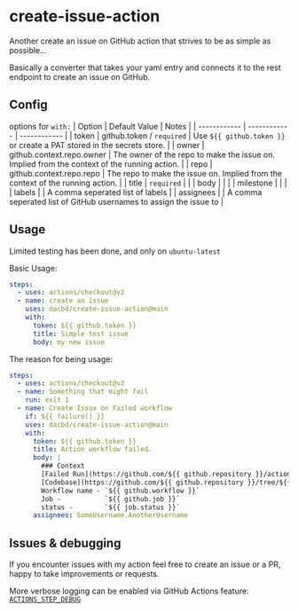 # create-issue-action
Another create an issue on GitHub action that strives to be as simple as possible...

Basically a converter that takes your yaml entry and connects it to the rest endpoint to create an issue on GitHub.

## Config
options for `with:`
| Option  | Default Value  | Notes  |
| ------------ | ------------ | ------------ |
| token      | github.token / `required`  | Use `${{ github.token }}` or create a PAT stored in the secrets store.   |
| owner      | github.context.repo.owner  | The owner of the repo to make the issue on. Implied from the context of the running action.  |
| repo       | github.context.repo.repo   | The repo to make the issue on. Implied from the context of the running action.  |
| title      | `required`                 |   |
| body       |                            |   |
| milestone  |                            |   |
| labels     |                            | A comma seperated list of labels  |
| assignees  |                            | A comma seperated list of GitHub usernames to assign the issue to  |

## Usage
Limited testing has been done, and only on `ubuntu-latest`

Basic Usage:
```yml
steps:
  - uses: actions/checkout@v2
  - name: create an issue
    uses: dacbd/create-issue-action@main
    with:
      token: ${{ github.token }}
      title: Simple test issue
      body: my new issue
```

The reason for being usage:
```yml
steps:
  - uses: actions/checkout@v2
  - name: Something that might fail
    run: exit 1
  - name: Create Issue on Failed workflow
    if: ${{ failure() }}
    uses: dacbd/create-issue-action@main
    with:
      token: ${{ github.token }}
      title: Action workflow failed.
      body: |
        ### Context
        [Failed Run](https://github.com/${{ github.repository }}/actions/runs/${{ github.run_id }})
        [Codebase](https://github.com/${{ github.repository }}/tree/${{ github.sha }})
        Workflow name - `${{ github.workflow }}`
        Job -           `${{ github.job }}`
        status -        `${{ job.status }}`
      assignees: SomeUsername,AnotherUsername
```
## Issues & debugging
If you encounter issues with my action feel free to create an issue or a PR, happy to take improvements or requests.

More verbose logging can be enabled via GitHub Actions feature: [`ACTIONS_STEP_DEBUG`](https://docs.github.com/en/actions/monitoring-and-troubleshooting-workflows/enabling-debug-logging#enabling-step-debug-logging)